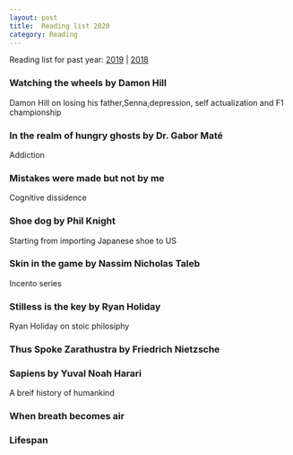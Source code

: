 ```yaml
---
layout: post
title:  Reading list 2020
category: Reading
---
```


Reading list for past year: [2019](../Reading-list-2019/) | [2018](../Reading-list-2018/)

### Watching the wheels by Damon Hill
Damon Hill on losing his father,Senna,depression, self actualization and F1 championship

### In the realm of hungry ghosts by Dr. Gabor Maté
Addiction

### Mistakes were made but not by me
Cognitive dissidence

### Shoe dog by Phil Knight
Starting from importing Japanese shoe to US

### Skin in the game by Nassim Nicholas Taleb
Incento series

### Stilless is the key by Ryan Holiday
Ryan Holiday on stoic philosiphy

### Thus Spoke Zarathustra by Friedrich Nietzsche

### Sapiens by 	Yuval Noah Harari
A breif history of humankind

### When breath becomes air
### Lifespan
